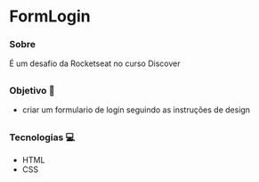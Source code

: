 # FormLogin

### Sobre
É um desafio da Rocketseat no curso Discover
##

### Objetivo 🎯
- criar um formulario de login seguindo as instruções de design
##

### Tecnologias 💻
- HTML
- CSS
